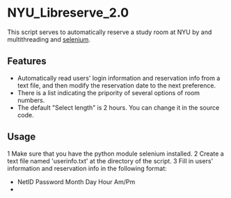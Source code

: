 # NYU_Libreserve_2.0
This script serves to automatically reserve a study room at NYU by and multithreading and [selenium]("http://selenium.googlecode.com/git/docs/api/py/index.html#installing").

## Features
* Automatically read users' login information and reservation info from a text file, and then modify the reservation date to the next preference.
* There is a list indicating the pripority of several options of room numbers.
* The default "Select length" is 2 hours. You can change it in the source code.

## Usage
1 Make sure that you have the python module selenium installed.
2 Create a text file named 'userinfo.txt' at the directory of the script.
3 Fill in users' information and reservation info in the following format:
* NetID Password Month Day Hour Am/Pm
* 


